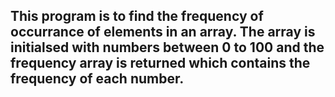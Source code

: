 ## This program is to find the frequency of occurrance of elements in an array. The array is initialsed with numbers between 0 to 100 and the frequency array is returned which contains the frequency of each number.